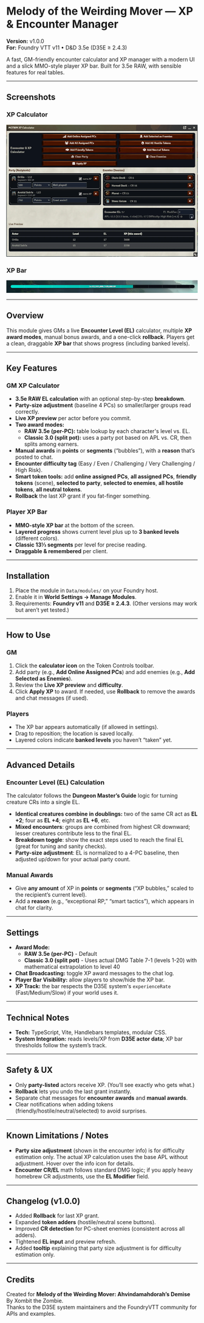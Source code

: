 # Melody of the Weirding Mover — XP & Encounter Manager

**Version:** v1.0.0  
**For:** Foundry VTT v11 • D&D 3.5e (D35E ≥ 2.4.3)

A fast, GM-friendly encounter calculator and XP manager with a modern UI and a slick MMO-style player XP bar. Built for 3.5e RAW, with sensible features for real tables.

---

## Screenshots

### XP Calculator
![XP Calculator](images/calculator.webp)

### XP Bar
![XP Bar](images/xpbar.webp)

---

## Overview

This module gives GMs a live **Encounter Level (EL)** calculator, multiple **XP award modes**, manual bonus awards, and a one-click **rollback**. Players get a clean, draggable **XP bar** that shows progress (including banked levels).

---

## Key Features

### GM XP Calculator
- **3.5e RAW EL calculation** with an optional step-by-step **breakdown**.
- **Party-size adjustment** (baseline 4 PCs) so smaller/larger groups read correctly.
- **Live XP preview** per actor before you commit.
- **Two award modes:**  
  - **RAW 3.5e (per-PC):** table lookup by each character's level vs. EL.  
  - **Classic 3.0 (split pot):** uses a party pot based on APL vs. CR, then splits among earners.
- **Manual awards** in **points** or **segments** (“bubbles”), with a **reason** that’s posted to chat.
- **Encounter difficulty tag** (Easy / Even / Challenging / Very Challenging / High Risk).
- **Smart token tools:** add **online assigned PCs**, **all assigned PCs**, **friendly tokens** (scene), **selected to party**, **selected to enemies**, **all hostile tokens**, **all neutral tokens**.
- **Rollback** the last XP grant if you fat-finger something.

### Player XP Bar
- **MMO-style XP bar** at the bottom of the screen.
- **Layered progress** shows current level plus up to **3 banked levels** (different colors).
- **Classic 13⅓ segments** per level for precise reading.
- **Draggable & remembered** per client.

---

## Installation

1. Place the module in `Data/modules/` on your Foundry host.
2. Enable it in **World Settings → Manage Modules**.
3. Requirements: **Foundry v11** and **D35E ≥ 2.4.3**. (Other versions may work but aren’t yet tested.)

---

## How to Use

### GM
1. Click the **calculator icon** on the Token Controls toolbar.
2. Add party (e.g., **Add Online Assigned PCs**) and add enemies (e.g., **Add Selected as Enemies**).
3. Review the **Live XP preview** and **difficulty**.
4. Click **Apply XP** to award. If needed, use **Rollback** to remove the awards and chat messages (if used).

### Players
- The XP bar appears automatically (if allowed in settings).  
- Drag to reposition; the location is saved locally.  
- Layered colors indicate **banked levels** you haven’t “taken” yet.

---

## Advanced Details

### Encounter Level (EL) Calculation
The calculator follows the **Dungeon Master’s Guide** logic for turning creature CRs into a single EL.

- **Identical creatures combine in doublings:** two of the same CR act as **EL +2**; four as **EL +4**; eight as **EL +6**, etc.
- **Mixed encounters**: groups are combined from highest CR downward; lesser creatures contribute less to the final EL.
- **Breakdown toggle**: show the exact steps used to reach the final EL (great for tuning and sanity checks).
- **Party-size adjustment**: EL is normalized to a 4-PC baseline, then adjusted up/down for your actual party count.

### Manual Awards
- Give **any amount** of XP in **points** or **segments** (“XP bubbles,” scaled to the recipient’s current level).
- Add a **reason** (e.g., “exceptional RP,” “smart tactics”), which appears in chat for clarity.

---

## Settings

- **Award Mode:**  
  - **RAW 3.5e (per-PC)** - Default  
  - **Classic 3.0 (split pot)** - Uses actual DMG Table 7-1 (levels 1-20) with mathematical extrapolation to level 40
- **Chat Broadcasting:** toggle XP award messages to the chat log.
- **Player Bar Visibility:** allow players to show/hide the XP bar.
- **XP Track:** the bar respects the D35E system's `experienceRate` (Fast/Medium/Slow) if your world uses it.

---

## Technical Notes

- **Tech:** TypeScript, Vite, Handlebars templates, modular CSS.
- **System Integration:** reads levels/XP from **D35E actor data**; XP bar thresholds follow the system’s track.

---

## Safety & UX

- Only **party-listed** actors receive XP. (You’ll see exactly who gets what.)
- **Rollback** lets you undo the last grant instantly.
- Separate chat messages for **encounter awards** and **manual awards**.
- Clear notifications when adding tokens (friendly/hostile/neutral/selected) to avoid surprises.

---

## Known Limitations / Notes

- **Party size adjustment** (shown in the encounter info) is for difficulty estimation only. The actual XP calculation uses the base APL without adjustment. Hover over the info icon for details.
- **Encounter CR/EL** math follows standard DMG logic; if you apply heavy homebrew CR adjustments, use the **EL Modifier** field.

---

## Changelog (v1.0.0)

- Added **Rollback** for last XP grant.
- Expanded **token adders** (hostile/neutral scene buttons).
- Improved **CR detection** for PC-sheet enemies (consistent across all adders).
- Tightened **EL input** and preview refresh.
- Added **tooltip** explaining that party size adjustment is for difficulty estimation only.

---

## Credits

Created for **Melody of the Weirding Mover: Ahvindamahdorah’s Demise** By Xombit the Zombie.  
Thanks to the D35E system maintainers and the FoundryVTT community for APIs and examples.

